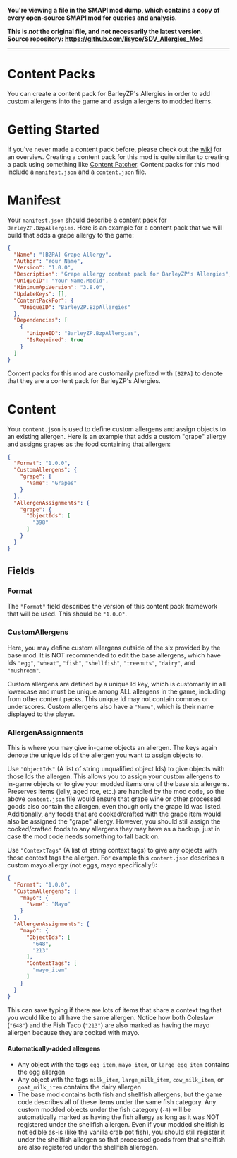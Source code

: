 **You're viewing a file in the SMAPI mod dump, which contains a copy of every open-source SMAPI mod
for queries and analysis.**

**This is _not_ the original file, and not necessarily the latest version.**  
**Source repository: https://github.com/lisyce/SDV_Allergies_Mod**

----

# Content Packs

You can create a content pack for BarleyZP's Allergies in order to add custom allergens into the game and assign allergens to modded items.

# Getting Started

If you've never made a content pack before, please check out the [wiki](https://stardewvalleywiki.com/Modding:Content_packs) for an overview. Creating a content pack for this mod is quite similar to creating a pack using something like [Content Patcher](https://www.nexusmods.com/stardewvalley/mods/1915). Content packs for this mod include a `manifest.json` and a `content.json` file.

# Manifest

Your `manifest.json` should describe a content pack for `BarleyZP.BzpAllergies`. Here is an example for a content pack that we will build that adds a grape allergy to the game:

```json
{
  "Name": "[BZPA] Grape Allergy",
  "Author": "Your Name",
  "Version": "1.0.0",
  "Description": "Grape allergy content pack for BarleyZP's Allergies",
  "UniqueID": "Your Name.ModId",
  "MinimumApiVersion": "3.8.0",
  "UpdateKeys": [],
  "ContentPackFor": {
    "UniqueID": "BarleyZP.BzpAllergies"
  },
  "Dependencies": [
    {
      "UniqueID": "BarleyZP.BzpAllergies",
      "IsRequired": true
    }
  ]
}
```

Content packs for this mod are customarily prefixed with `[BZPA]` to denote that they are a content pack for BarleyZP's Allergies.

# Content

Your `content.json` is used to define custom allergens and assign objects to an existing allergen. Here is an example that adds a custom "grape" allergy and assigns grapes as the food containing that allergen:

```json
{
  "Format": "1.0.0",
  "CustomAllergens": {
    "grape": {
      "Name": "Grapes"
    }
  },
  "AllergenAssignments": {
    "grape": {
      "ObjectIds": [
        "398"
      ]
    }
  }
}
```

## Fields

### Format

The `"Format"` field describes the version of this content pack framework that will be used. This should be `"1.0.0"`.

### CustomAllergens

Here, you may define custom allergens outside of the six provided by the base mod. It is NOT recommended to edit the base allergens, which have Ids `"egg"`, `"wheat"`, `"fish"`, `"shellfish"`, `"treenuts"`, `"dairy"`, and `"mushroom"`.

Custom allergens are defined by a unique Id key, which is customarily in all lowercase and must be unique among ALL allergens in the game, including from other content packs. This unique Id may not contain commas or underscores. Custom allergens also have a `"Name"`, which is their name displayed to the player.

### AllergenAssignments

This is where you may give in-game objects an allergen. The keys again denote the unique Ids of the allergen you want to assign objects to.

Use `"ObjectIds"` (A list of string unqualified object Ids) to give objects with those Ids the allergen. This allows you to assign your custom allergens to in-game objects or to give your modded items one of the base six allergens. Preserves Items (jelly, aged roe, etc.) are handled by the mod code, so the above `content.json` file would ensure that grape wine or other processed goods also contain the allergen, even though only the grape Id was listed. Additionally, any foods that are cooked/crafted with the grape item would also be assigned the "grape" allergy. However, you should still assign the cooked/crafted foods to any allergens they may have as a backup, just in case the mod code needs something to fall back on.

Use `"ContextTags"` (A list of string context tags) to give any objects with those context tags the allergen. For example this `content.json` describes a custom mayo allergy (not eggs, mayo specifically!):

```json
{
  "Format": "1.0.0",
  "CustomAllergens": {
    "mayo": {
      "Name": "Mayo"
    }
  },
  "AllergenAssignments": {
    "mayo": {
      "ObjectIds": [
        "648",
        "213"
      ],
      "ContextTags": [
        "mayo_item"
      ]
    }
  }
}
```

This can save typing if there are lots of items that share a context tag that you would like to all have the same allergen. Notice how both Coleslaw (`"648"`) and the Fish Taco (`"213"`) are also marked as having the mayo allergen because they are cooked with mayo.

#### Automatically-added allergens

- Any object with the tags `egg_item`, `mayo_item`, or `large_egg_item` contains the egg allergen
- Any object with the tags `milk_item`, `large_milk_item`, `cow_milk_item`, or `goat_milk_item` contains the dairy allergen
- The base mod contains both fish and shellfish allergens, but the game code describes all of these items under the same fish category. Any custom modded objects under the fish category (`-4`) will be automatically marked as having the fish allergy as long as it was NOT registered under the shellfish allergen. Even if your modded shellfish is not edible as-is (like the vanilla crab pot fish), you should still register it under the shellfish allergen so that processed goods from that shellfish are also registered under the shellfish alleregen.
